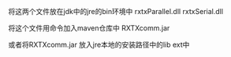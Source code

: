 
将这两个文件放在jdk中的jre的bin环境中
rxtxParallel.dll
rxtxSerial.dll

将这个文件用命令加入maven仓库中
RXTXcomm.jar

或者将RXTXcomm.jar
放入jre本地的安装路径中的lib ext中


